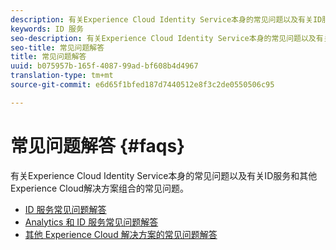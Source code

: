 ```yaml
---
description: 有关Experience Cloud Identity Service本身的常见问题以及有关ID服务和其他Experience Cloud解决方案组合的常见问题。
keywords: ID 服务
seo-description: 有关Experience Cloud Identity Service本身的常见问题以及有关ID服务和其他Experience Cloud解决方案组合的常见问题。
seo-title: 常见问题解答
title: 常见问题解答
uuid: b075957b-165f-4087-99ad-bf608b4d4967
translation-type: tm+mt
source-git-commit: e6d65f1bfed187d7440512e8f3c2de0550506c95

---
```



# 常见问题解答 {#faqs}

有关Experience Cloud Identity Service本身的常见问题以及有关ID服务和其他Experience Cloud解决方案组合的常见问题。

* [ID 服务常见问题解答](faq.md)
* [Analytics 和 ID 服务常见问题解答](analytics-faq.md)
* [其他 Experience Cloud 解决方案的常见问题解答](other-faq.md)
